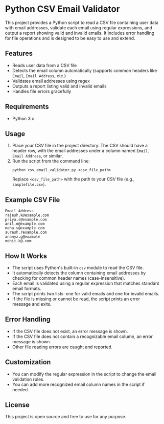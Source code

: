 # Python CSV Email Validator

This project provides a Python script to read a CSV file containing user data with email addresses, validate each email using regular expressions, and output a report showing valid and invalid emails. It includes error handling for file operations and is designed to be easy to use and extend.

## Features
- Reads user data from a CSV file
- Detects the email column automatically (supports common headers like `Email`, `Email Address`, etc.)
- Validates email addresses using regex
- Outputs a report listing valid and invalid emails
- Handles file errors gracefully

## Requirements
- Python 3.x

## Usage
1. Place your CSV file in the project directory. The CSV should have a header row, with the email addresses under a column named `Email`, `Email Address`, or similar.
2. Run the script from the command line:
   ```
   python csv_email_validator.py <csv_file_path>
   ```
   Replace `<csv_file_path>` with the path to your CSV file (e.g., `samplefile.csv`).

## Example CSV File
```
Email Address
rajesh.k@example.com
priya.s@example.com
anil.m@example.com
neha.v@example.com
suresh.rexample.com
ananya.g@example
mohit.k@.com
```

## How It Works
- The script uses Python's built-in `csv` module to read the CSV file.
- It automatically detects the column containing email addresses by checking for common header names (case-insensitive).
- Each email is validated using a regular expression that matches standard email formats.
- The script prints two lists: one for valid emails and one for invalid emails.
- If the file is missing or cannot be read, the script prints an error message and exits.

## Error Handling
- If the CSV file does not exist, an error message is shown.
- If the CSV file does not contain a recognizable email column, an error message is shown.
- Other file reading errors are caught and reported.

## Customization
- You can modify the regular expression in the script to change the email validation rules.
- You can add more recognized email column names in the script if needed.

## License
This project is open source and free to use for any purpose.

